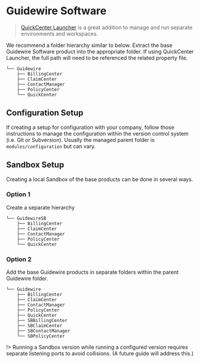 # Guidewire Software

> [QuickCenter Launcher](https://github.com/QuickCenter/launcher) is a great addition to manage and run separate environments and workspaces.

We recommend a folder hierarchy similar to below. Extract the base Guidewire Software product into the appropriate folder. If using QuickCenter Launcher, the full path will need to be referenced the related property file. 

```text
└── Guidewire
    ├── BillingCenter
    ├── ClaimCenter
    ├── ContactManager
    ├── PolicyCenter
    └── QuickCenter
```

## Configuration Setup

If creating a setup for configuration with your company, follow those instructions to manage the configuration within the version control system (i.e. Git or Subversion). Usually the managed parent folder is  ```modules/configuration``` but can vary.


## Sandbox Setup

Creating a local Sandbox of the base products can be done in several ways. 

### Option 1

Create a separate hierarchy 

```text
└── GuidewireSB
    ├── BillingCenter
    ├── ClaimCenter
    ├── ContactManager
    ├── PolicyCenter
    └── QuickCenter
```

### Option 2

Add the base Guidewire products in separate folders within the parent Guidewire folder. 

```text
└── Guidewire
    ├── BillingCenter
    ├── ClaimCenter
    ├── ContactManager
    ├── PolicyCenter
    ├── QuickCenter
    ├── SBBillingCenter
    ├── SBClaimCenter
    ├── SBContactManager
    └── SBPolicyCenter
```
!> Running a Sandbox version while running a configured version requires separate listening ports to avoid collisions. (A future guide will address this.)
